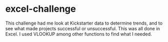 # excel-challenge

This challenge had me look at Kickstarter data to determine trends, and to see what made projects successful or unsuccessful. This was all done in Excel. I used VLOOKUP among other functions to find what I needed.
